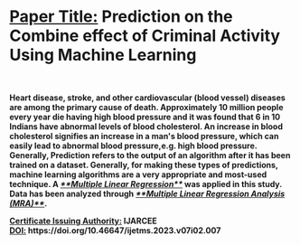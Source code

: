 <b><h1><u>Paper Title:</u> Prediction on the Combine effect of Criminal Activity Using Machine Learning</h1><br>
<p>Heart disease, stroke, and other cardiovascular (blood vessel) diseases are among the primary cause of death. Approximately 10 million people every year die having high blood pressure and it was found that 6 in 10 Indians have abnormal levels of blood cholesterol. An increase in blood cholesterol signifies an increase in a man's blood pressure, which can easily lead to abnormal blood pressure,e.g. high blood pressure. Generally, Prediction refers to the output of an algorithm after it has been trained on a dataset. Generally, for making these types of predictions, machine learning algorithms are a very appropriate and most-used technique. A <ins><i>**Multiple Linear Regression**</i></ins> was applied in this study. Data has been analyzed through <ins><i>**Multiple Linear Regression Analysis (MRA)**</i></ins>.</p>
<u>Certificate Issuing Authority:</u> IJARCEE<br>
<u>DOI:</u> https://doi.org/10.46647/ijetms.2023.v07i02.007<br>
